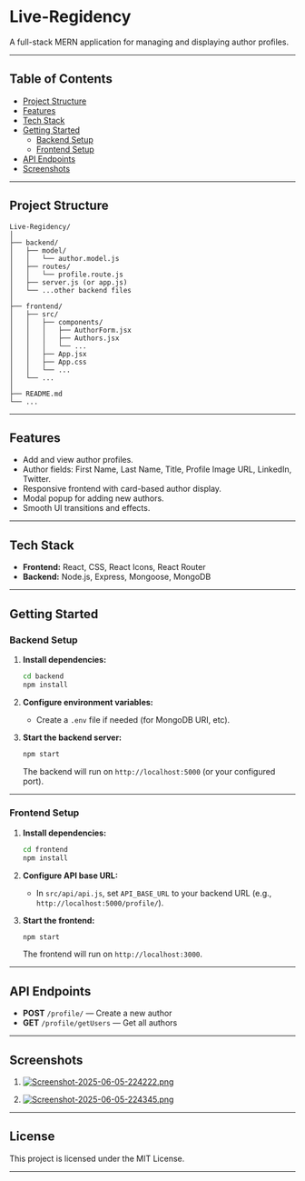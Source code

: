 # Live-Regidency

A full-stack MERN application for managing and displaying author profiles.

---

## Table of Contents

- [Project Structure](#project-structure)
- [Features](#features)
- [Tech Stack](#tech-stack)
- [Getting Started](#getting-started)
  - [Backend Setup](#backend-setup)
  - [Frontend Setup](#frontend-setup)
- [API Endpoints](#api-endpoints)
- [Screenshots](#screenshots)

---

## Project Structure

```
Live-Regidency/
│
├── backend/
│   ├── model/
│   │   └── author.model.js
│   ├── routes/
│   │   └── profile.route.js
│   ├── server.js (or app.js)
│   └── ...other backend files
│
├── frontend/
│   ├── src/
│   │   ├── components/
│   │   │   ├── AuthorForm.jsx
│   │   │   ├── Authors.jsx
│   │   │   └── ...
│   │   ├── App.jsx
│   │   ├── App.css
│   │   └── ...
│   └── ...
│
├── README.md
└── ...
```

---

## Features

- Add and view author profiles.
- Author fields: First Name, Last Name, Title, Profile Image URL, LinkedIn, Twitter.
- Responsive frontend with card-based author display.
- Modal popup for adding new authors.
- Smooth UI transitions and effects.

---

## Tech Stack

- **Frontend:** React, CSS, React Icons, React Router
- **Backend:** Node.js, Express, Mongoose, MongoDB

---

## Getting Started

### Backend Setup

1. **Install dependencies:**
   ```bash
   cd backend
   npm install
   ```

2. **Configure environment variables:**
   - Create a `.env` file if needed (for MongoDB URI, etc).

3. **Start the backend server:**
   ```bash
   npm start
   ```
   The backend will run on `http://localhost:5000` (or your configured port).

---

### Frontend Setup

1. **Install dependencies:**
   ```bash
   cd frontend
   npm install
   ```

2. **Configure API base URL:**
   - In `src/api/api.js`, set `API_BASE_URL` to your backend URL (e.g., `http://localhost:5000/profile/`).

3. **Start the frontend:**
   ```bash
   npm start
   ```
   The frontend will run on `http://localhost:3000`.

---

## API Endpoints

- **POST** `/profile/` — Create a new author
- **GET** `/profile/getUsers` — Get all authors
---

## Screenshots

1. [![Screenshot-2025-06-05-224222.png](https://i.postimg.cc/LsbyycB2/Screenshot-2025-06-05-224222.png)](https://postimg.cc/1gDcXYjj)

2. [![Screenshot-2025-06-05-224345.png](https://i.postimg.cc/fyhfpD3n/Screenshot-2025-06-05-224345.png)](https://postimg.cc/S2D9z07D)

---

## License

This project is licensed under the MIT License.

---
